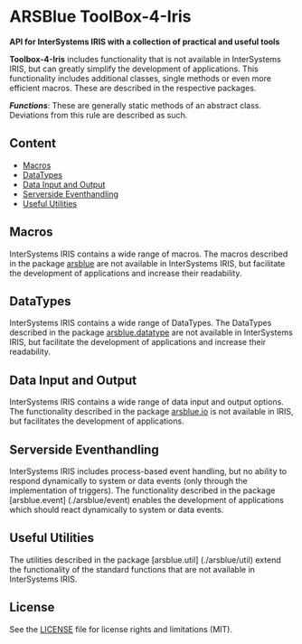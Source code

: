 # ARSBlue ToolBox-4-Iris

**API for InterSystems IRIS with a collection of practical and useful tools**

**Toolbox-4-Iris** includes functionality that is not available in InterSystems IRIS, but can greatly simplify the development of applications. This functionality includes additional classes, single methods or even more efficient macros. These are described in the respective packages.

**_Functions_**: These are generally static methods of an abstract class. Deviations from this rule are described as such.

## Content

- [Macros](#macros)
- [DataTypes](#datatypes)
- [Data Input and Output](#data-input-and-output)
- [Serverside Eventhandling](#serverside-eventhandling)
- [Useful Utilities](#useful-utilities)

## Macros

InterSystems IRIS contains a wide range of macros. The macros described in the package [arsblue](./arsblue) are not available in InterSystems IRIS, but facilitate the development of applications and increase their readability.

## DataTypes

InterSystems IRIS contains a wide range of DataTypes. The DataTypes described in the package [arsblue.datatype](./arsblue/datatype) are not available in InterSystems IRIS, but facilitate the development of applications and increase their readability.

## Data Input and Output

InterSystems IRIS contains a wide range of data input and output options. The functionality described in the package [arsblue.io](./arsblue/io) is not available in IRIS, but facilitates the development of applications.

## Serverside Eventhandling

InterSystems IRIS includes process-based event handling, but no ability to respond dynamically to system or data events (only through the implementation of triggers). The functionality described in the package [arsblue.event] (./arsblue/event) enables the development of applications which should react dynamically to system or data events.

## Useful Utilities

The utilities described in the package [arsblue.util] (./arsblue/util) extend the functionality of the standard functions that are not available in InterSystems IRIS.

## License ##

See the [LICENSE](./LICENSE) file for license rights and limitations (MIT).
